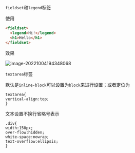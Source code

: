 `fieldset`和`legend`标签

使用

```html
<fieldset>
  <legend>Hi!</legend>
  <h1>Hello</h1>
</fieldset>
```

效果

![image-20221004194348068](https://s2.loli.net/2022/10/04/HyYo8RSw2NpfQEz.png)



`textarea`标签

默认是`inline-block`可以设置为`block`来进行设置；或者定位为

```
textarea{
vertical-align:top;
}
```

文本设置不换行省略号表示

```
.div{
width:150px;
over-flow:hidden;
white-space:nowrap;
text-overflow:ellipsis;
}
```

